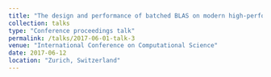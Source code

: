 ```yaml
---
title: "The design and performance of batched BLAS on modern high-performance computing systems"
collection: talks
type: "Conference proceedings talk"
permalink: /talks/2017-06-01-talk-3
venue: "International Conference on Computational Science"
date: 2017-06-12
location: "Zurich, Switzerland"
---
```

